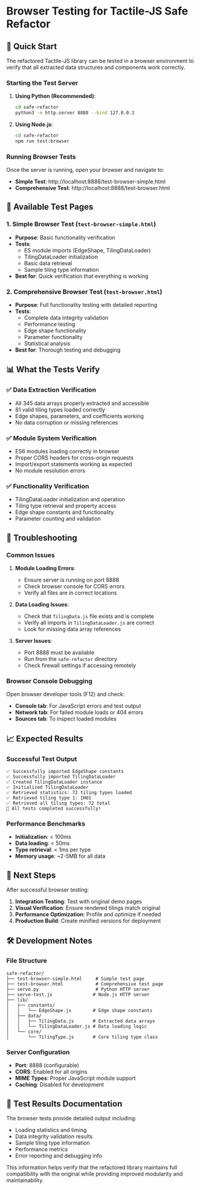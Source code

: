 # Browser Testing for Tactile-JS Safe Refactor

## 🚀 Quick Start

The refactored Tactile-JS library can be tested in a browser environment to verify that all extracted data structures and components work correctly.

### Starting the Test Server

1. **Using Python (Recommended)**:
   ```bash
   cd safe-refactor
   python3 -m http.server 8888 --bind 127.0.0.1
   ```

2. **Using Node.js**:
   ```bash
   cd safe-refactor
   npm run test:browser
   ```

### Running Browser Tests

Once the server is running, open your browser and navigate to:

- **Simple Test**: http://localhost:8888/test-browser-simple.html
- **Comprehensive Test**: http://localhost:8888/test-browser.html

## 🧪 Available Test Pages

### 1. Simple Browser Test (`test-browser-simple.html`)
- **Purpose**: Basic functionality verification
- **Tests**:
  - ES module imports (EdgeShape, TilingDataLoader)
  - TilingDataLoader initialization
  - Basic data retrieval
  - Sample tiling type information
- **Best for**: Quick verification that everything is working

### 2. Comprehensive Browser Test (`test-browser.html`)
- **Purpose**: Full functionality testing with detailed reporting
- **Tests**:
  - Complete data integrity validation
  - Performance testing
  - Edge shape functionality
  - Parameter functionality
  - Statistical analysis
- **Best for**: Thorough testing and debugging

## 📊 What the Tests Verify

### ✅ Data Extraction Verification
- All 345 data arrays properly extracted and accessible
- 81 valid tiling types loaded correctly
- Edge shapes, parameters, and coefficients working
- No data corruption or missing references

### ✅ Module System Verification
- ES6 modules loading correctly in browser
- Proper CORS headers for cross-origin requests
- Import/export statements working as expected
- No module resolution errors

### ✅ Functionality Verification
- TilingDataLoader initialization and operation
- Tiling type retrieval and property access
- Edge shape constants and functionality
- Parameter counting and validation

## 🔧 Troubleshooting

### Common Issues

1. **Module Loading Errors**:
   - Ensure server is running on port 8888
   - Check browser console for CORS errors
   - Verify all files are in correct locations

2. **Data Loading Issues**:
   - Check that `TilingData.js` file exists and is complete
   - Verify all imports in `TilingDataLoader.js` are correct
   - Look for missing data array references

3. **Server Issues**:
   - Port 8888 must be available
   - Run from the `safe-refactor` directory
   - Check firewall settings if accessing remotely

### Browser Console Debugging

Open browser developer tools (F12) and check:
- **Console tab**: For JavaScript errors and test output
- **Network tab**: For failed module loads or 404 errors
- **Sources tab**: To inspect loaded modules

## 📈 Expected Results

### Successful Test Output
```
✅ Successfully imported EdgeShape constants
✅ Successfully imported TilingDataLoader
✅ Created TilingDataLoader instance
✅ Initialized TilingDataLoader
✅ Retrieved statistics: 72 tiling types loaded
✅ Retrieved tiling type 1: IH01
✅ Retrieved all tiling types: 72 total
🎉 All tests completed successfully!
```

### Performance Benchmarks
- **Initialization**: < 100ms
- **Data loading**: < 50ms
- **Type retrieval**: < 1ms per type
- **Memory usage**: ~2-5MB for all data

## 🎯 Next Steps

After successful browser testing:

1. **Integration Testing**: Test with original demo pages
2. **Visual Verification**: Ensure rendered tilings match original
3. **Performance Optimization**: Profile and optimize if needed
4. **Production Build**: Create minified versions for deployment

## 🛠️ Development Notes

### File Structure
```
safe-refactor/
├── test-browser-simple.html     # Simple test page
├── test-browser.html            # Comprehensive test page
├── serve.py                     # Python HTTP server
├── serve-test.js               # Node.js HTTP server
├── lib/
│   ├── constants/
│   │   └── EdgeShape.js        # Edge shape constants
│   ├── data/
│   │   ├── TilingData.js       # Extracted data arrays
│   │   └── TilingDataLoader.js # Data loading logic
│   └── core/
│       └── TilingType.js       # Core tiling type class
```

### Server Configuration
- **Port**: 8888 (configurable)
- **CORS**: Enabled for all origins
- **MIME Types**: Proper JavaScript module support
- **Caching**: Disabled for development

## 📝 Test Results Documentation

The browser tests provide detailed output including:
- Loading statistics and timing
- Data integrity validation results
- Sample tiling type information
- Performance metrics
- Error reporting and debugging info

This information helps verify that the refactored library maintains full compatibility with the original while providing improved modularity and maintainability.
